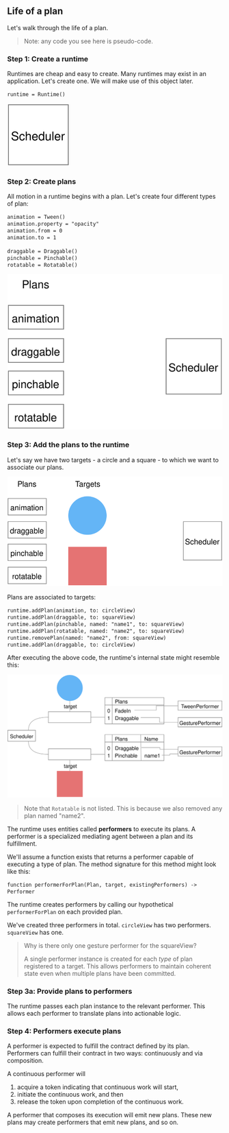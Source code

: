 ## Life of a plan

Let's walk through the life of a plan.

> Note: any code you see here is pseudo-code.

### Step 1: Create a runtime

Runtimes are cheap and easy to create. Many runtimes may exist in an application. Let's create one. We will make use of this object later.

```
runtime = Runtime()
```

![](../../_assets/LifeOfAPlan-step1.svg)

### Step 2: Create plans

All motion in a runtime begins with a plan. Let's create four different types of plan:

```
animation = Tween()
animation.property = "opacity"
animation.from = 0
animation.to = 1

draggable = Draggable()
pinchable = Pinchable()
rotatable = Rotatable()
```

![](../../_assets/LifeOfAPlan-step2.svg)

### Step 3: Add the plans to the runtime

Let's say we have two targets - a circle and a square - to which we want to associate our plans.

![](../../_assets/LifeOfAPlan-step3-targets.svg)

Plans are associated to targets:

```
runtime.addPlan(animation, to: circleView)
runtime.addPlan(draggable, to: squareView)
runtime.addPlan(pinchable, named: "name1", to: squareView)
runtime.addPlan(rotatable, named: "name2", to: squareView)
runtime.removePlan(named: "name2", from: squareView)
runtime.addPlan(draggable, to: circleView)
```

After executing the above code, the runtime's internal state might resemble this:

![](../../_assets/LifeOfAPlan-step4.svg)

> Note that `Rotatable` is not listed. This is because we also removed any plan named "name2".

The runtime uses entities called **performers** to execute its plans. A performer is a specialized mediating agent between a plan and its fulfillment.

We'll assume a function exists that returns a performer capable of executing a type of plan. The method signature for this method might look like this:

```
function performerForPlan(Plan, target, existingPerformers) -> Performer
```

The runtime creates performers by calling our hypothetical `performerForPlan` on each provided plan.

We've created three performers in total. `circleView` has two performers. `squareView` has one.

> Why is there only one gesture performer for the squareView?
> 
> A single performer instance is created for each _type_ of plan registered to a target. This allows performers to maintain coherent state even when multiple plans have been committed.

### Step 3a: Provide plans to performers

The runtime passes each plan instance to the relevant performer. This allows each performer to translate plans into actionable logic.

### Step 4: Performers execute plans

A performer is expected to fulfill the contract defined by its plan. Performers can fulfill their contract in two ways: continuously and via composition.

A continuous performer will

1. acquire a token indicating that continuous work will start,
2. initiate the continuous work, and then
3. release the token upon completion of the continuous work.

A performer that composes its execution will emit new plans. These new plans may create performers that emit new plans, and so on.
